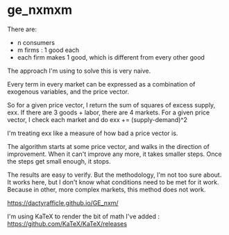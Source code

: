 # ge_nxmxm

There are:

 * n consumers
 * m firms : 1 good each
 * each firm makes 1 good, which is different from every other good
 
The approach I'm using to solve this is very naive. 

Every term in every market can be expressed as a combination of exogenous variables, and the price vector.

So for a given price vector, I return the sum of squares of excess supply, exx. If there are 3 goods + labor, there are 4 markets. For a given price vector, I check each market and do exx += (supply-demand)^2 

I'm treating exx like a measure of how bad a price vector is.

The algorithm starts at some price vector, and walks in the direction of improvement. When it can't improve any more, it takes smaller steps. Once the steps get small enough, it stops.

The results are easy to verify. But the methodology, I'm not too sure about. It works here, but I don't know what conditions need to be met for it work. Because in other, more complex markets, this method does not work.

https://dactyrafficle.github.io/GE_nxm/


I'm using KaTeX to render the bit of math I've added : https://github.com/KaTeX/KaTeX/releases